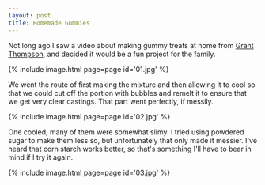 ```yaml
---
layout: post
title: Homemade Gummies
---
```

Not long ago I saw a video about making gummy treats at home from
[Grant Thompson](https://www.youtube.com/watch?v=n3_dV-e4d9c), and decided it
would be a fun project for the family.

{% include image.html page=page id='01.jpg' %}

We went the route of first making the mixture and then allowing it to cool so
that we could cut off the portion with bubbles and remelt it to ensure that we
get very clear castings. That part went perfectly, if messily.

{% include image.html page=page id='02.jpg' %}

One cooled, many of them were somewhat slimy. I tried using powdered sugar to
make them less so, but unfortunately that only made it messier. I've heard that
corn starch works better, so that's something I'll have to bear in mind if I try
it again.

{% include image.html page=page id='03.jpg' %}
